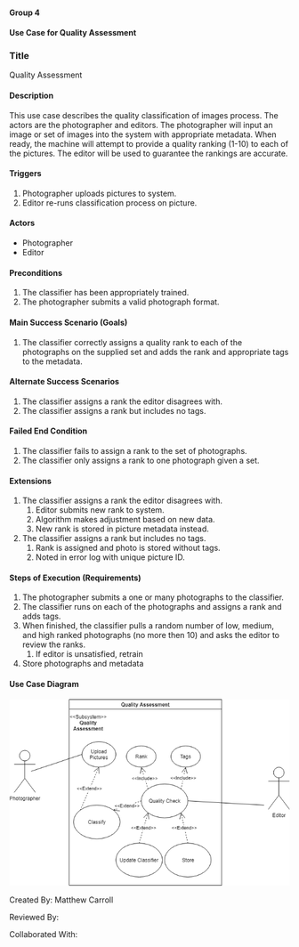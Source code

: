 #### Group 4
#### Use Case for Quality Assessment

### Title
Quality Assessment

#### Description
This use case describes the quality classification of images process. The actors are the photographer and editors. The photographer will input an image or set of images into the system with appropriate metadata. When ready, the machine will attempt to provide a quality ranking (1-10) to each of the pictures. The editor will be used to guarantee the rankings are accurate.   

#### Triggers
1. Photographer uploads pictures to system.
2. Editor re-runs classification process on picture.

#### Actors
* Photographer
* Editor

#### Preconditions
1. The classifier has been appropriately trained.
2. The photographer submits a valid photograph format.

#### Main Success Scenario (Goals)
1. The classifier correctly assigns a quality rank to each of the photographs on the supplied set and adds the rank and appropriate tags to the metadata.

#### Alternate Success Scenarios
1. The classifier assigns a rank the editor disagrees with.
2. The classifier assigns a rank but includes no tags.

#### Failed End Condition
1. The classifier fails to assign a rank to the set of photographs.
2. The classifier only assigns a rank to one photograph given a set.

#### Extensions
1. The classifier assigns a rank the editor disagrees with.
    1.  Editor submits new rank to system.
    2.  Algorithm makes adjustment based on new data.
    3.  New rank is stored in picture metadata instead.
2. The classifier assigns a rank but includes no tags.
    1.  Rank is assigned and photo is stored without tags.
    2.  Noted in error log with unique picture ID.

#### Steps of Execution (Requirements)
1.  The photographer submits a one or many photographs to the classifier.
2.  The classifier runs on each of the photographs and assigns a rank and adds tags.
3.  When finished, the classifier pulls a random number of low, medium, and high ranked photographs (no more then 10) and asks the editor to review the ranks. 
    1.  If editor is unsatisfied, retrain
4. Store photographs and metadata

#### Use Case Diagram
![load data](https://github.com/MJC598/RJI-Software-Engineering-Project/blob/master/diagrams/quality_assessment.png "quality_assessment_diagram")

Created By: Matthew Carroll

Reviewed By:

Collaborated With:
